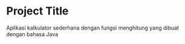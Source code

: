 # Project Title

Aplikasi kalkulator sederhana dengan fungsi menghitung yang dibuat dengan bahasa Java
